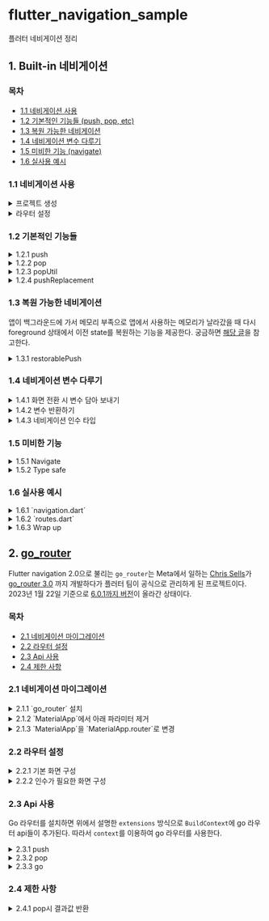 # flutter_navigation_sample

플러터 네비게이션 정리

## 1. Built-in 네비게이션

### 목차

- [1.1 네비게이션 사용](https://github.com/hyochan/flutter_navigation_sample#11-%EB%84%A4%EB%B9%84%EA%B2%8C%EC%9D%B4%EC%85%98-%EC%82%AC%EC%9A%A9)
- [1.2 기본적인 기능들 (push, pop, etc)](https://github.com/hyochan/flutter_navigation_sample#12-%EA%B8%B0%EB%B3%B8%EC%A0%81%EC%9D%B8-%EA%B8%B0%EB%8A%A5%EB%93%A4)
- [1.3 복원 가능한 네비게이션](https://github.com/hyochan/flutter_navigation_sample#13-%EB%B3%B5%EC%9B%90-%EA%B0%80%EB%8A%A5%ED%95%9C-%EB%84%A4%EB%B9%84%EA%B2%8C%EC%9D%B4%EC%85%98)
- [1.4 네비게이션 변수 다루기](https://github.com/hyochan/flutter_navigation_sample#14-%EB%84%A4%EB%B9%84%EA%B2%8C%EC%9D%B4%EC%85%98-%EB%B3%80%EC%88%98-%EB%8B%A4%EB%A3%A8%EA%B8%B0)
- [1.5 미비한 기능 (navigate)](https://github.com/hyochan/flutter_navigation_sample#15-%EB%AF%B8%EB%B9%84%ED%95%9C-%EA%B8%B0%EB%8A%A5)
- [1.6 실사용 예시](https://github.com/hyochan/flutter_navigation_sample#16-%EC%8B%A4%EC%82%AC%EC%9A%A9-%EC%98%88%EC%8B%9C)

### 1.1 네비게이션 사용

<details>
<summary>프로젝트 생성</summary>

  ```sh
  flutter create flutter_navigation_sample
  ```
</details>

<details>
<summary>라우터 설정</summary>

  ```dart
  return MaterialApp(
    initialRoute: 'home',
    routes: {
      'settings': (context) => const Settings(title: '설정'),
      'home': (context) => const Home(title: '홈'),
    },
  );
  ```
</details>


### 1.2 기본적인 기능들

<details>
<summary>1.2.1 push</summary>

  화면 이동시 사용한다. 스택으로 화면을 쌓는다.

  ```dart
  Navigator.of(context).push(
    MaterialPageRoute(
      builder: (context) => const Settings(title: '설정'),
    ),
  );
  ```

  <details>
  <summary>Named route</summary>

  ```dart
  Navigator.of(context).pushNamed('settings', arguments: null);
  ```
  > Named route에서는 arguments를 보내기 위해서 특별히 `arguments` 파라미터를 제공한다.
  </details>
</details>

<details>
<summary>1.2.2 pop</summary>

  뒤로가기. 현재 화면을 날린다.

  ```dart
  Navigator.of(context).pop();
  ```
</details>

<details>
<summary>1.2.3 popUtil</summary>

  [React Navigation의 reset](https://reactnavigation.org/docs/navigation-prop/#reset)과 유사하다.

  ```dart
  Navigator.popUntil(
    context,
    (route) {
      return route.settings.name == '/$routeName';
    },
  );
  ```

  ```dart
  Navigator.of(context).popUntil((route) => route.isFirst);
  ```
</details>

<details>
<summary>1.2.4 pushReplacement</summary>

  화면 이동시 사용한다. 현재 화면을 비우고 넘어간다. [React navigation의 replace](https://reactnavigation.org/docs/stack-actions/#replace)와 유사하다.

  ```dart
  Navigator.pushReplacement<T, TO>(
    context,
    MaterialPageRoute(
      builder: (context) => screen,
    ),
  );
  ```

  <details>
  <summary>Named route</summary>

  ```dart
  Navigator.of(context).pushReplacementNamed('/$routeName', arguments: arguments);
  ```
  </details>
</details>


### 1.3 복원 가능한 네비게이션
앱이 백그라운드에 가서 메모리 부족으로 앱에서 사용하는 메모리가 날라갔을 때 다시 foreground 상태에서 이전 state를 복원하는 기능을 제공한다. 궁금하면 [해당 글](https://itnext.io/state-restoration-in-flutter-b6030b95a4d4)을 참고한다.

<details>
<summary>1.3.1 restorablePush</summary>

  화면 이동시 사용한다. 스택으로 화면을 쌓는다.

  ```dart
  Navigator.of(context).restorablePush(
    (context, arguments) => MaterialPageRoute(
      builder: (context) => const Settings(title: '설정'),
    ),
  );
  ```

  <details>
  <summary>Named route</summary>

  ```dart
  Navigator.of(context).restorablePushNamed(
    '/settings',
    arguments: null,
  );
  ```
  </details>

  > `restorablePush`외에도 `restorablePushAndRemoveUntil`, `restorablePushNamed`, `restorablePushReplacement`, `restorablePushNamed` 등 기본 기능에 있는 모든 것들이 지원된다. **Restorable**을 사용시 주의해야할 부분은 argument들이 `primitive` 타입이어야 한다. 이는 **[React Navigation에서 권장하는 parameter]** 들과 동일하다.
</details>

### 1.4 네비게이션 변수 다루기

<details>
<summary>1.4.1 화면 전환 시 변수 담아 보내기</summary>

  화면 이동시 대상 화면에 필요한 arguments를 담으면 된다. 아래 예시 같은 경우 `title`을 전달한다.

  ```dart
  Navigator.of(context).push(
    MaterialPageRoute(
      builder: (context) => const Settings(title: '설정'),
    ),
  );
  ```
  
  Named route의 경우 추가적으로 `arguments` 파라미터가 제공되며 이를 사용하면 된다.
  아래와 같은 경우 `SettingsArguments`를 따로 지정한다.

  ```dart
  Navigator.of(context).pushNamed(
    'settings',
    arguments: SettingsArguments(title: '설정'),
  );
  ```
</details>

<details>
<summary>1.4.2 변수 반환하기</summary>

  <details>
  <summary><span style="color: #47498A">1.4.2.1 화면으로부터 반환</span></summary>

  Flutter 같은 경우 대상 화면으로부터 결과값을 받을 수 있음. 대상 화면으로 전환하면서 `await` 문을 써서 결과 반환을 기다린다. 대상 화면에서는 `pop`과 동시에 추가 arguments를 반환한다.

  ```dart
  /// 소스 화면
  var result = await Navigator.of(context).push(
    MaterialPageRoute(
      builder: (context) => const Settings(title: '설정'),
    ),
  );

  /// 대상 화면
  Navigation.of(context).pop(context, '결과값');
  ```
  </details>

  <details>
  <summary><span style="color: #47498A">1.4.2.1 콜백으로 결과 받아오기</span></summary>

  화면에서 리턴되는 값을 통해 값을 받아올 수도 있지만 콜백 함수로도 값을 받아올 수 있다.

  ```dart
  var result = await Navigator.of(context).push(
    MaterialPageRoute(
      builder: (context) => const Settings(
        title: '설정',
        callback: (result) => print('결과값: $result'),
      ),
    ),
  );
  ```

  위에서 유의할 부분은 해당 화면의 `state` 변경을 시도하는 경우 `mounted` 된 상태를 확인해야 한다. 플러터에서는 화면이 `dispose` 되는 상황에 대해 `state`를 변경하기 전에 이를 확인하는 예외를 처리하는 것이 좋다.

  ```dart
  var result = await Navigator.of(context).push(
    MaterialPageRoute(
      builder: (context) => const Settings(
        title: '설정',
        callback: (result) => mounted ? setState(() => value = result) : null,
      ),
    ),
  );
  ```
  </details>
</details>

<details>
<summary>1.4.3 네비게이션 인수 타입</summary>

  - 플러터의 경우 React Navigation에서 권장하는 것과 달리 primitive 타입만 인수로 보내주지 않는다.
  - 클래스나 함수도 같이 보내지지만 JS에서와는 다르게 주소값이 들어가기 때문에 대상 화면에서 변경된 클래스 변수들의 값이 부모 화면에서 변경이 된다.

    <img src="https://user-images.githubusercontent.com/27461460/213905632-2856b138-3a96-489c-9c0e-4b3dab79a6de.gif" width="200">

</details>

### 1.5 미비한 기능

<details>
<summary>1.5.1 Navigate</summary>

  [React Navigation의 navigate](https://reactnavigation.org/docs/navigation-prop/#navigate)와 같은 함수가 없음. 이럴 경우 아래와 같이 사용한다.

  ```dart
  Navigator.of(context).pushNamedAndRemoveUntil(
    '/$routeName',
    (route) =>
        route.isCurrent && route.settings.name == routeName ? false : true,
    arguments: arguments,
  );
  ```
</details>

<details>
<summary>1.5.2 Type safe</summary>

  `import` 문을 줄이기 위해서 named route를 선호하지만 이는 type safe 하지 않는다.

  - 아래와 같이 `enum`으로 화면명을 관리한다.
    ```dart
    enum AppRoute {
      home,
      settings
    }
    ```

  <details>
  <summary>1.5.2.1 With extensions</summary>

  `import` 문을 줄이기 위해서 named route를 선호하지만 이는 type safe 하지 않음.

  - 아래와 같이 `enum`으로 화면명을 관리한다.
    ```dart
    enum AppRoute {
      home,
      settings
    }
    ```

  - `Typescript`와는 다르게 `dartlang`에는 enum을 매핑해서 사용할 수가 없다. 하지만 Flutter web을 사용한다고 가정하였을 때 해당 route는 `/homeMore`, `/userDetails` 등 `camelCase`로 나타나게 되고 이러한 URL 명칭은 개발자들에게 익숙하지 않다. 이런 문제를 `dart`에서는 `C#`에 있는 [extension methods](https://dart.dev/guides/language/extension-methods)를 사용하여 해결 할 수 있다.

    ```dart
    extension RouteName on AppRoute {
      String get name => describeEnum(this);

      /// Convert to `lower-snake-case` format.
      String get path {
        var exp = RegExp(r'(?<=[a-z])[A-Z]');
        var result =
            name.replaceAllMapped(exp, (m) => '-${m.group(0)}').toLowerCase();
        return result;
      }

      /// Convert to `lower-snake-case` format with `/`.
      String get fullPath {
        if (isRoot) return '/';

        var exp = RegExp(r'(?<=[a-z])[A-Z]');
        var result =
            name.replaceAllMapped(exp, (m) => '-${m.group(0)}').toLowerCase();
        return '/$result';
      }
    }
    ```
    
    위와 같이 extension을 달면 `AppRoute.homeDetails.path`는 `/home-details`로 치환된다.
  </details>
</details>


### 1.6 실사용 예시

<details>
  <summary>1.6.1 `navigation.dart`</summary>

  Flutter navigator를 호출하는 코드가 다소 길어서 `navigation.dart`에 자주쓰는 함수를 정의한다.

  ```dart
  import 'dart:async';
  import 'package:flutter/material.dart';

  typedef NavigationArguments<T> = T;

  class _Navigation {
    factory _Navigation() {
      return _singleton;
    }

    _Navigation._internal();
    static final _Navigation _singleton = _Navigation._internal();

    Future<dynamic> push(BuildContext context, String routeName,
        {bool reset = false, NavigationArguments? arguments}) {
      if (reset) {
        return Navigator.pushNamedAndRemoveUntil(
          context,
          '/$routeName',
          ModalRoute.withName('/$routeName'),
          arguments: arguments,
        );
      }

      return Navigator.of(context).pushNamed('/$routeName', arguments: arguments);
    }

    void pop<T extends dynamic>(
      BuildContext context, {
      T? params,
    }) {
      return Navigator.pop(context, params);
    }

    void popUtil(
      BuildContext context,
      String routeName,
    ) {
      return Navigator.popUntil(
        context,
        (route) {
          return route.settings.name == '/$routeName';
        },
      );
    }
  }

  var navigation = _Navigation();
  ```
</details>

<details>
<summary>1.6.2 `routes.dart`</summary>

  routes에 들어가는 내용을 별도 파일로 관리한다.
  ```dart
  import 'package:flutter/foundation.dart';
  import 'package:flutter/material.dart';
  import 'package:flutter_navigation_sample/exception.dart';

  import './home.dart' show Home;
  import './settings.dart' show Settings, SettingsArguments;

  enum AppRoute {
    home,
    settings,
  }

  extension RouteName on AppRoute {
    String get name => describeEnum(this);

    /// Convert to `lower-snake-case` format.
    String get path {
      var exp = RegExp(r'(?<=[a-z])[A-Z]');
      var result =
          name.replaceAllMapped(exp, (m) => '-${m.group(0)}').toLowerCase();
      return result;
    }

    /// Convert to `lower-snake-case` format with `/`.
    String get fullPath {
      var exp = RegExp(r'(?<=[a-z])[A-Z]');
      var result =
          name.replaceAllMapped(exp, (m) => '-${m.group(0)}').toLowerCase();
      return '/$result';
    }
  }

  final routes = {
    AppRoute.settings.fullPath: (context) => const Home(),
    // Note that routes with args are written in [onGenerateRoute] below.
  };

  MaterialPageRoute onGenerateRoute(RouteSettings settings) {
    // If you push the PassArguments route
    if (settings.name == AppRoute.settings.fullPath) {
      var args = settings.arguments as SettingsArguments;

      return MaterialPageRoute(builder: (context) {
        return Settings(
          title: args.title,
          person: args.person,
        );
      });
    }

    throw NotFoundException(cause: 'Route not found: ${settings.name}');
  }
  ```
</details>

<details>
  <summary>1.6.3 Wrap up</summary>

  아래와 같은 형태로 네비게이션을 이용한다.

  ```dart
  navigation.push(
    context,
    AppRoute.settings.path,
    arguments: SettingsArguments(
      title: '설정',
      person: person,
    ),
  );
  ```
</details>

## 2. [go_router](https://pub.dev/packages/go_router)

Flutter navigation 2.0으로 불리는 `go_router`는 Meta에서 일하는 [Chris Sells](https://github.com/csells)가 [go_router 3.0](https://github.com/csells/go_router) 까지 개발하다가 플러터 팀이 공식으로 관리하게 된 프로젝트이다. 2023년 1월 22일 기준으로 [6.0.1까지 버전](https://pub.dev/packages/go_router)이 올라간 상태이다.

### 목차

- [2.1 네비게이션 마이그레이션](https://github.com/hyochan/flutter_navigation_sample/tree/feat/go_router#21-%EB%84%A4%EB%B9%84%EA%B2%8C%EC%9D%B4%EC%85%98-%EB%A7%88%EC%9D%B4%EA%B7%B8%EB%A0%88%EC%9D%B4%EC%85%98)
- [2.2 라우터 설정](https://github.com/hyochan/flutter_navigation_sample/tree/feat/go_router#22-%EB%9D%BC%EC%9A%B0%ED%84%B0-%EC%84%A4%EC%A0%95)
- [2.3 Api 사용](https://github.com/hyochan/flutter_navigation_sample/tree/feat/go_router#23-api-%EC%82%AC%EC%9A%A9)
- [2.4 제한 사항](https://github.com/hyochan/flutter_navigation_sample/tree/feat/go_router#24-%EC%A0%9C%ED%95%9C-%EC%82%AC%ED%95%AD)

### 2.1 네비게이션 마이그레이션

<details>
<summary>2.1.1 `go_router` 설치</summary>

```sh
flutter pub add go_router
```
</details>

<details>
<summary>2.1.2 `MaterialApp`에서 아래 파라미터 제거</summary>


~~home: const Home(title: 'Flutter Navigation'),~~

~~initialRoute: 'home',~~

~~routes: {}~~
</details>

<details>
<summary>2.1.3 `MaterialApp`을 `MaterialApp.router`로 변경</summary>


```dart
return MaterialApp.router(
  ...
```

> 마지막으로 `routerConfig` 파라미터에 라우터를 구성하면 되는데 이는 다음 `2.2`에서 확인한다.
</details>

### 2.2 라우터 설정

<details>
<summary>2.2.1 기본 화면 구성</summary>

  우선 화면 전환을 위해 `router_config.dart`에 화면을 구성한다.

  Go router 설정은 `routerConfig` 파라미터를 통해 진행한다. `router_config.dart`를 다음과 같이 구성한다.

  <details>
  <summary>`router_config.dart`</summary>

  기존에 navigation 1.0에서 `type-safe`하게 라우터를 구성한 것과 같이 `enum`을 활용하고 `GoRoutesName` `extension`를 달아서 라우터를 구성한다.

  ```dart
  import 'package:flutter/foundation.dart';
  import 'package:flutter/material.dart';
  import 'package:flutter_navigation_sample/settings.dart';
  import 'package:go_router/go_router.dart';

  import '../home.dart';

  final _rootNavigatorKey = GlobalKey<NavigatorState>();

  enum GoRoutes {
    home,
    settings,
  }

  extension GoRoutesName on GoRoutes {
    String get name => describeEnum(this);

    /// Convert to `lower-snake-case` format.
    String get path {
      var exp = RegExp(r'(?<=[a-z])[A-Z]');
      var result =
          name.replaceAllMapped(exp, (m) => '-${m.group(0)}').toLowerCase();
      return result;
    }

    /// Convert to `lower-snake-case` format with `/`.
    String get fullPath {
      var exp = RegExp(r'(?<=[a-z])[A-Z]');
      var result =
          name.replaceAllMapped(exp, (m) => '-${m.group(0)}').toLowerCase();
      return '/$result';
    }
  }

  final routerConfig = GoRouter(
    navigatorKey: _rootNavigatorKey,
    initialLocation: GoRoutes.home.fullPath,
    errorBuilder: (context, state) {
      return Padding(
        padding: const EdgeInsets.all(16),
        child: Text('Error: ${state.error}'),
      );
    },
    routes: <RouteBase>[
      GoRoute(
        name: GoRoutes.home.name,
        path: GoRoutes.home.fullPath,
        builder: (context, state) {
          return const Home();
        },
      ),
      GoRoute(
        name: GoRoutes.settings.name,
        path: '${GoRoutes.settings.fullPath}/:title',
        builder: (context, state) {
          var args = state.extra as SettingsArguments;

          return Settings(
            title: state.params['title']!,
            person: args.person,
          );
        },
      ),
    ],
  );
  ```

  - 선언적으로 화면들을 구성할 수 있는 것이 장점이며 이런 패턴은 [vue router](https://router.vuejs.org)와 유사하다.

  - 명시적으로 `path`에 선언되지 않은 파라미터를 가진 라우터들은 deep link에 제한이 있다.
  </details>
</details>

<details>
<summary>2.2.2 인수가 필요한 화면 구성</summary>

인수가 필요한 화면들을 `router_config.dart`에 구성할 때는 웹 router를 생각하며 구성하면 되는데 대표적으로 `params`, `queryParams`가 있다.

  <details>
  <summary>2.2.2.1 Params 화면 구성</summary>

  ```dart
  GoRoute(
    name: AppRoutes.settings.name,
    path: '${AppRoutes.settings.fullPath}/:id',
    builder: (context, state) {
      var id = state.params['id'] ?? '';

      return Settings(id: id);
    },
  ),
  ```
  </details>

  <details>
  <summary>2.2.2.2 Query params 화면 구성</summary>

  ```dart
  GoRoute(
    name: AppRoutes.settings.name,
    path: AppRoutes.settings.fullPath,
    builder: (context, state) {
      var id = state.queryParams['id'];

      return Settings(id: id);
    },
  ),
  ```
  </details>

  <details>
  <summary>2.2.2.3 Extra param</summary>

  ```dart
  GoRoute(
    name: AppRoutes.settings.name,
    path: AppRoutes.settings.fullPath,
    builder: (context, state) {
      var extra = state.extra as SettingsArguments;

      return Settings(title: extra.title, person: extra.person);
    },
  ),
  ```

  > Extra param을 쓰면 정적 URL을 사용할 수 없음에 유의한다.
  </details>

</details>

### 2.3 Api 사용

Go 라우터를 설치하면 위에서 설명한 `extensions` 방식으로 `BuildContext`에 go 라우터 api들이 추가된다. 따라서 `context`를 이용하여 go 라우터를 사용한다.



<details>
<summary>2.3.1 push</summary>

```dart
context.push(
  AppRoutes.settings.name,
);
```


```dart
context.pushNamed(
  AppRoutes.settings.name,
);
```

  <details>
  <summary>2.3.1.1 with params</summary>

  ```dart
  context.push(
    '${GoRoutes.settings.name}/settings?title=settings',
    extra: SettingsArguments(title: 'settings', person: person),
  );
  ```

  ```dart
  context.pushNamed(
    GoRoutes.settings.name,
    queryParams: {'title': 'settings'},
    params: { 'title': 'settings' },
    extra: SettingsArguments(title: '설정', person: person),
  );
  ```
  </details>
</details>

<details>
<summary>2.3.2 pop</summary>

```dart
context.pop();
```
</details>

<details>
<summary>2.3.3 go</summary>
`replace`와 동일하게 동작한다. 현재 화면을 새로운 링크를 가지는 화면으로 대체한다.

```dart
context.go(
  '${GoRoutes.settings.name}/settings?title=settings',
  extra: SettingsArguments(title: 'settings', person: person),
);
```

```dart
context.goNamed(
  GoRoutes.settings.name,
  queryParams: {'title': 'settings'},
  params: { 'title': 'settings' },
  extra: SettingsArguments(title: '설정', person: person),
);
```
</details>


### 2.4 제한 사항

<details>
<summary>2.4.1 pop시 결과값 반환</summary>

결과 값을 [1.4.2 변수 반환하기](https://github.com/hyochan/flutter_navigation_sample#14-%EB%84%A4%EB%B9%84%EA%B2%8C%EC%9D%B4%EC%85%98-%EB%B3%80%EC%88%98-%EB%8B%A4%EB%A3%A8%EA%B8%B0)에서 `1.4.2.1 화면으로부터 반환`이 현재 `6.0.1`에서 지원되지 않는다. 따라서 이런 경우 `1.4.2.1 콜백으로 결과 받아오기`를 고려해볼 수 있다.

```dart
onTapPost: () => context.pushNamed(
    AppRoutes.reply.name,
    params: {
      'id': post.id,
    },
    extra: PostArguments(
      post: post,
      onPostUpdated: (val) =>
          context.mounted ? post.value val : null,
    ),
);
```

위와 같이 `extra`에 callback 함수 `onPostUpdated`를 통해서 하위 상태를 변경한다. 하지만 이럴 경우 state 변경 시 unmounted 위젯인지를 확인해주어서 오류를 예방해야 한다. 하지만 보시다시피 `extra`를 사용하기 위해 정적 URL을 사용할 수 없다. 위 제한사항을 해소하기 위해 [go_router_flow](https://pub.dev/packages/go_router_flow) 같은 패키지도 존재한다.

더 나은 대안으로는 React에서 했던 경험처럼 state를 공유해야 하는 위젯들을 `Provider`, `InheritedWidget` 등의 전역 스테이트로 관리하는 것이다.
</details>
